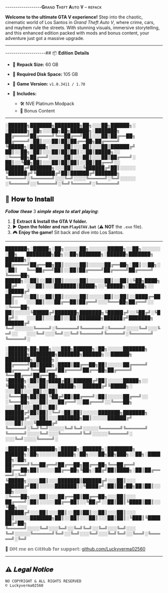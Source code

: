 


------------------𝐆ʀᴀɴᴅ 𝐓ʜᴇғᴛ 𝐀ᴜᴛᴏ 𝐕 – ʀᴇᴘᴀᴄᴋ

**Welcome to the ultimate GTA V experience!**
Step into the chaotic, cinematic world of Los Santos in *Grand Theft Auto V*, where crime, cars, and mayhem rule the streets. With stunning visuals, immersive storytelling, and this enhanced edition packed with mods and bonus content, your adventure just got a massive upgrade.


---


--------------------## 📦 𝐄𝐝𝐢𝐭𝐢𝐨𝐧 𝐃𝐞𝐭𝐚𝐢𝐥𝐬

* 🔹 **Repack Size:** 60 GB
* 🔹 **Required Disk Space:** 105 GB
* 🔹 **Game Version:** `v1.0.3411 / 1.70`
* 🔹 **Includes:**

  * 🛠️ NVE Platinum Modpack
  * 🎁 Bonus Content


---


░██████╗███████╗████████╗██╗░░░██╗██████╗░   ░██████╗░██╗░░░██╗██╗██████╗░███████╗
██╔════╝██╔════╝╚══██╔══╝██║░░░██║██╔══██╗   ██╔════╝░██║░░░██║██║██╔══██╗██╔════╝
╚█████╗░█████╗░░░░░██║░░░██║░░░██║██████╔╝   ██║░░██╗░██║░░░██║██║██║░░██║█████╗░░
░╚═══██╗██╔══╝░░░░░██║░░░██║░░░██║██╔═══╝░   ██║░░╚██╗██║░░░██║██║██║░░██║██╔══╝░░
██████╔╝███████╗░░░██║░░░╚██████╔╝██║░░░░░   ╚██████╔╝╚██████╔╝██║██████╔╝███████╗
╚═════╝░╚══════╝░░░╚═╝░░░░╚═════╝░╚═╝░░░░░   ░╚═════╝░░╚═════╝░╚═╝╚═════╝░╚══════╝

## 🚀 𝐇𝐨𝐰 𝐭𝐨 𝐈𝐧𝐬𝐭𝐚𝐥𝐥


𝑭𝒐𝒍𝒍𝒐𝒘 𝒕𝒉𝒆𝒔𝒆 3 𝒔𝒊𝒎𝒑𝒍𝒆 𝒔𝒕𝒆𝒑𝒔 𝒕𝒐 𝒔𝒕𝒂𝒓𝒕 𝒑𝒍𝒂𝒚𝒊𝒏𝒈:


1. 📁 **Extract & Install the GTA V folder.**
2. ▶️ **Open the folder and run `PlayGTAV.bat`** (⚠️ **NOT** the `.exe` file).
3. 🎮 **Enjoy the game!** Sit back and dive into Los Santos.


---



███████╗░█████╗░██╗░░░░░██╗░░░░░░█████╗░░██╗░░░░░░░██╗  ████████╗██╗░░██╗███████╗░██████╗███████╗  ██████╗░
██╔════╝██╔══██╗██║░░░░░██║░░░░░██╔══██╗░██║░░██╗░░██║  ╚══██╔══╝██║░░██║██╔════╝██╔════╝██╔════╝  ╚════██╗
█████╗░░██║░░██║██║░░░░░██║░░░░░██║░░██║░╚██╗████╗██╔╝  ░░░██║░░░███████║█████╗░░╚█████╗░█████╗░░  ░█████╔╝
██╔══╝░░██║░░██║██║░░░░░██║░░░░░██║░░██║░░████╔═████║░  ░░░██║░░░██╔══██║██╔══╝░░░╚═══██╗██╔══╝░░  ░╚═══██╗
██║░░░░░╚█████╔╝███████╗███████╗╚█████╔╝░░╚██╔╝░╚██╔╝░  ░░░██║░░░██║░░██║███████╗██████╔╝███████╗  ██████╔╝
╚═╝░░░░░░╚════╝░╚══════╝╚══════╝░╚════╝░░░░╚═╝░░░╚═╝░░  ░░░╚═╝░░░╚═╝░░╚═╝╚══════╝╚═════╝░╚══════╝  ╚═════╝░

░██████╗██╗███╗░░░███╗██████╗░██╗░░░░░███████╗  ░██████╗████████╗███████╗██████╗░░██████╗  ████████╗░█████╗░
██╔════╝██║████╗░████║██╔══██╗██║░░░░░██╔════╝  ██╔════╝╚══██╔══╝██╔════╝██╔══██╗██╔════╝  ╚══██╔══╝██╔══██╗
╚█████╗░██║██╔████╔██║██████╔╝██║░░░░░█████╗░░  ╚█████╗░░░░██║░░░█████╗░░██████╔╝╚█████╗░  ░░░██║░░░██║░░██║
░╚═══██╗██║██║╚██╔╝██║██╔═══╝░██║░░░░░██╔══╝░░  ░╚═══██╗░░░██║░░░██╔══╝░░██╔═══╝░░╚═══██╗  ░░░██║░░░██║░░██║
██████╔╝██║██║░╚═╝░██║██║░░░░░███████╗███████╗  ██████╔╝░░░██║░░░███████╗██║░░░░░██████╔╝  ░░░██║░░░╚█████╔╝
╚═════╝░╚═╝╚═╝░░░░░╚═╝╚═╝░░░░░╚══════╝╚══════╝  ╚═════╝░░░░╚═╝░░░╚══════╝╚═╝░░░░░╚═════╝░  ░░░╚═╝░░░░╚════╝░

░██████╗████████╗░█████╗░██████╗░████████╗  ██████╗░██╗░░░░░░█████╗░██╗░░░██╗██╗███╗░░██╗░██████╗░██╗
██╔════╝╚══██╔══╝██╔══██╗██╔══██╗╚══██╔══╝  ██╔══██╗██║░░░░░██╔══██╗╚██╗░██╔╝██║████╗░██║██╔════╝░╚═╝
╚█████╗░░░░██║░░░███████║██████╔╝░░░██║░░░  ██████╔╝██║░░░░░███████║░╚████╔╝░██║██╔██╗██║██║░░██╗░░░░
░╚═══██╗░░░██║░░░██╔══██║██╔══██╗░░░██║░░░  ██╔═══╝░██║░░░░░██╔══██║░░╚██╔╝░░██║██║╚████║██║░░╚██╗░░░
██████╔╝░░░██║░░░██║░░██║██║░░██║░░░██║░░░  ██║░░░░░███████╗██║░░██║░░░██║░░░██║██║░╚███║╚██████╔╝██╗
╚═════╝░░░░╚═╝░░░╚═╝░░╚═╝╚═╝░░╚═╝░░░╚═╝░░░  ╚═╝░░░░░╚══════╝╚═╝░░╚═╝░░░╚═╝░░░╚═╝╚═╝░░╚══╝░╚═════╝░╚═╝


💬 𝔻𝕄 𝕞𝕖 𝕠𝕟 𝔾𝕚𝕥ℍ𝕦𝕓 𝕗𝕠𝕣 𝕤𝕦𝕡𝕡𝕠𝕣𝕥: [github.com/Luckyverma02560](https://github.com/Luckyverma02560)


---


## ⚠️ 𝑳𝒆𝒈𝒂𝒍 𝑵𝒐𝒕𝒊𝒄𝒆

```
NO COPYRIGHT & ALL RIGHTS RESERVED  
© Luckyverma02560
```

